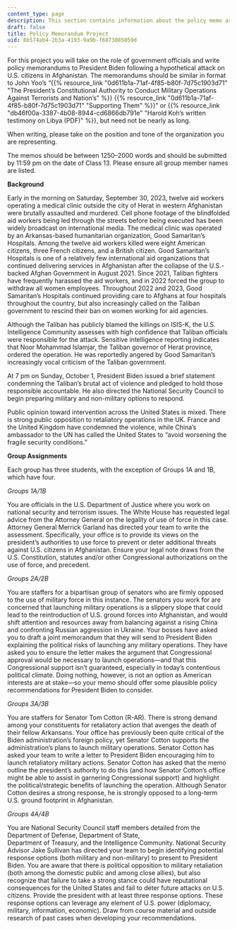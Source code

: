 ```yaml
---
content_type: page
description: This section contains information about the policy memo assignment.
draft: false
title: Policy Memorandum Project
uid: 8b574ab4-2b3a-4193-9a9b-f6873085059d
---
```

For this project you will take on the role of government officials and write policy memorandums to President Biden following a hypothetical attack on U.S. citizens in Afghanistan. The memorandums should be similar in format to John Yoo’s “{{% resource_link "0d611b1a-71af-4f85-b80f-7d75c1903d71" "The President’s Constitutional Authority to Conduct Military Operations Against Terrorists and Nation’s" %}} {{% resource_link "0d611b1a-71af-4f85-b80f-7d75c1903d71" "Supporting Them" %}}” or {{% resource_link "db46f00a-3387-4b08-8944-cd6866db791e" "Harold Koh’s written testimony on Libya (PDF)" %}}, but need not be nearly as long.

When writing, please take on the position and tone of the organization you are representing.

The memos should be between 1250–2000 words and should be submitted by 11:59 pm on the date of Class 13. Please ensure all group member names are listed.

**Background**

Early in the morning on Saturday, September 30, 2023, twelve aid workers operating a medical clinic outside the city of Herat in western Afghanistan were brutally assaulted and murdered. Cell phone footage of the blindfolded aid workers being led through the streets before being executed has been widely broadcast on international media. The medical clinic was operated by an Arkansas-based humanitarian organization, Good Samaritan’s Hospitals. Among the twelve aid workers killed were eight American citizens, three French citizens, and a British citizen. Good Samaritan’s Hospitals is one of a relatively few international aid organizations that continued delivering services in Afghanistan after the collapse of the U.S.-backed Afghan Government in August 2021. Since 2021, Taliban fighters have frequently harassed the aid workers, and in 2022 forced the group to withdraw all women employees. Throughout 2022 and 2023, Good Samaritan’s Hospitals continued providing care to Afghans at four hospitals throughout the country, but also increasingly called on the Taliban government to rescind their ban on women working for aid agencies.

Although the Taliban has publicly blamed the killings on ISIS-K, the U.S. Intelligence Community assesses with high confidence that Taliban officials were responsible for the attack. Sensitive intelligence reporting indicates that Noor Mohammad Islamjar, the Taliban governor of Herat province, ordered the operation. He was reportedly angered by Good Samaritan’s increasingly vocal criticism of the Taliban government.

At 7 pm on Sunday, October 1, President Biden issued a brief statement condemning the Taliban’s brutal act of violence and pledged to hold those responsible accountable. He also directed the National Security Council to begin preparing military and non-military options to respond.

Public opinion toward intervention across the United States is mixed. There is strong public opposition to retaliatory operations in the UK. France and the United Kingdom have condemned the violence, while China’s ambassador to the UN has called the United States to “avoid worsening the fragile security conditions.”

**Group Assignments**

Each group has three students, with the exception of Groups 1A and 1B, which have four.

*Groups 1A/1B*

You are officials in the U.S. Department of Justice where you work on national security and terrorism issues. The White House has requested legal advice from the Attorney General on the legality of use of force in this case. Attorney General Merrick Garland has directed your team to write the assessment. Specifically, your office is to provide its views on the president’s authorities to use force to prevent or deter additional threats against U.S. citizens in Afghanistan. Ensure your legal note draws from the U.S. Constitution, statutes and/or other Congressional authorizations on the use of force, and precedent.

*Groups 2A/2B*

You are staffers for a bipartisan group of senators who are firmly opposed to the use of military force in this instance. The senators you work for are concerned that launching military operations is a slippery slope that could lead to the reintroduction of U.S. ground forces into Afghanistan, and would shift attention and resources away from balancing against a rising China and confronting Russian aggression in Ukraine. Your bosses have asked you to draft a joint memorandum that they will send to President Biden explaining the political risks of launching any military operations. They have asked you to ensure the letter makes the argument that Congressional approval would be necessary to launch operations—and that this Congressional support isn’t guaranteed, especially in today’s contentious political climate. Doing nothing, however, is not an option as American interests are at stake—so your memo should offer some plausible policy recommendations for President Biden to consider.

*Groups 3A/3B*

You are staffers for Senator Tom Cotton (R-AR). There is strong demand among your constituents for retaliatory action that avenges the death of their fellow Arkansans. Your office has previously been quite critical of the Biden administration’s foreign policy, yet Senator Cotton supports the administration’s plans to launch military operations. Senator Cotton has asked your team to write a letter to President Biden encouraging him to launch retaliatory military actions. Senator Cotton has asked that the memo outline the president’s authority to do this (and how Senator Cotton’s office might be able to assist in garnering Congressional support) and highlight the political/strategic benefits of launching the operation. Although Senator Cotton desires a strong response, he is strongly opposed to a long-term U.S. ground footprint in Afghanistan.

*Groups 4A/4B*

You are National Security Council staff members detailed from the Department of Defense, Department of State,     
Department of Treasury, and the Intelligence Community. National Security Advisor Jake Sullivan has directed your team to begin identifying potential response options (both military and non-military) to present to President Biden. You are aware that there is political opposition to military retaliation (both among the domestic public and among close allies), but also recognize that failure to take a strong stance could have reputational consequences for the United States and fail to deter future attacks on U.S. citizens. Provide the president with at least three response options. These response options can leverage any element of U.S. power (diplomacy, military, information, economic). Draw from course material and outside research of past cases when developing your recommendations.